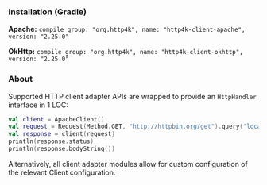 ### Installation (Gradle)
**Apache:** ```compile group: "org.http4k", name: "http4k-client-apache", version: "2.25.0"```

**OkHttp:** ```compile group: "org.http4k", name: "http4k-client-okhttp", version: "2.25.0"```

### About
Supported HTTP client adapter APIs are wrapped to provide an `HttpHandler` interface in 1 LOC:

```kotlin
val client = ApacheClient()
val request = Request(Method.GET, "http://httpbin.org/get").query("location", "John Doe")
val response = client(request)
println(response.status)
println(response.bodyString())
```

Alternatively, all client adapter modules allow for custom configuration of the relevant Client configuration.
